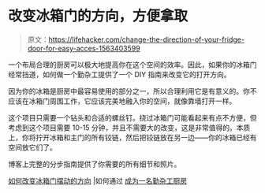 # 改变冰箱门的方向，方便拿取

> 原文：<https://lifehacker.com/change-the-direction-of-your-fridge-door-for-easy-acces-1563403599>

一个布局合理的厨房可以极大地提高你在这个空间的效率。因此，如果你的冰箱门经常挡道，如何做一个勤杂工提供了一个 DIY 指南来改变它的打开方向。



因为你的冰箱是厨房中最容易使用的部分之一，所以合理利用它是有意义的。你不应该在冰箱门周围工作，它应该完美地融入你的空间，就像靠墙打开一样。

这个项目只需要一个钻头和合适的螺丝钉。绕过冰箱门可能看起来有点不方便，但考虑到这个项目需要 10-15 分钟，并且不需要大的改变，这是非常值得的。本质上，你将拧开冰箱和主门的所有铰链，然后把铰链放在另一边——你的冰箱已经有空间放它们了。

博客上完整的分步指南提供了你需要的所有细节和照片。

[如何改变冰箱门摆动的方向](http://howtobeahandyman.blogspot.in/2008/07/how-to-change-direction-your.html) |如何通过 [成为一名勤杂工厨房](http://www.thekitchn.com/5-small-ways-to-reorganize-your-fridge-for-smarter-cooking-202390)